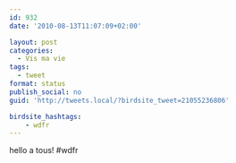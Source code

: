 ```yaml
---
id: 932
date: '2010-08-13T11:07:09+02:00'

layout: post
categories:
  - Vis ma vie
tags:
  - tweet
format: status
publish_social: no
guid: 'http://tweets.local/?birdsite_tweet=21055236806'

birdsite_hashtags:
    - wdfr
---
```


hello a tous! #wdfr